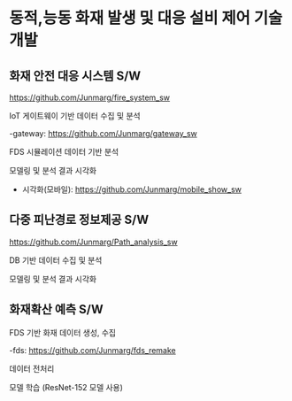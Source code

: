 # 동적,능동 화재 발생 및 대응 설비 제어 기술 개발
## 화재 안전 대응 시스템 S/W

https://github.com/Junmarg/fire_system_sw

IoT 게이트웨이 기반 데이터 수집 및 분석 

-gateway: https://github.com/Junmarg/gateway_sw

FDS 시뮬레이션 데이터 기반 분석 

모델링 및 분석 결과 시각화 

- 시각화(모바일): https://github.com/Junmarg/mobile_show_sw



## 다중 피난경로 정보제공 S/W

https://github.com/Junmarg/Path_analysis_sw

DB 기반 데이터 수집 및 분석 

모델링 및 분석 결과 시각화



## 화재확산 예측 S/W

FDS 기반 화재 데이터 생성, 수집

-fds: https://github.com/Junmarg/fds_remake

데이터 전처리

모델 학습 (ResNet-152 모델 사용)
